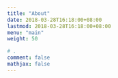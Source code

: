 ```yaml
---
title: "About"
date: 2018-03-28T16:18:00+08:00
lastmod: 2018-03-28T16:18:00+08:00
menu: "main"
weight: 50

# .
comment: false
mathjax: false
---
```

